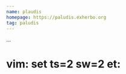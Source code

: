 ```yaml
---
name: plaudis
homepage: https://paludis.exherbo.org
tag: paludis
---
```

...
# vim: set ts=2 sw=2 et:
